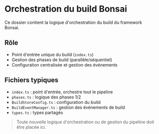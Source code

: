 # Orchestration du build Bonsai

Ce dossier contient la logique d'orchestration du build du framework Bonsai.

## Rôle
- Point d'entrée unique du build (`index.ts`)
- Gestion des phases de build (parallèle/séquentiel)
- Configuration centralisée et gestion des événements

## Fichiers typiques
- `index.ts` : point d'entrée, orchestre tout le pipeline
- `phases.ts` : logique des phases 1/2
- `BuildStoreConfig.ts` : configuration du build
- `BuildEventManager.ts` : gestion des événements de build
- `types.ts` : types partagés

> Toute nouvelle logique d'orchestration ou de gestion du pipeline doit être placée ici.
